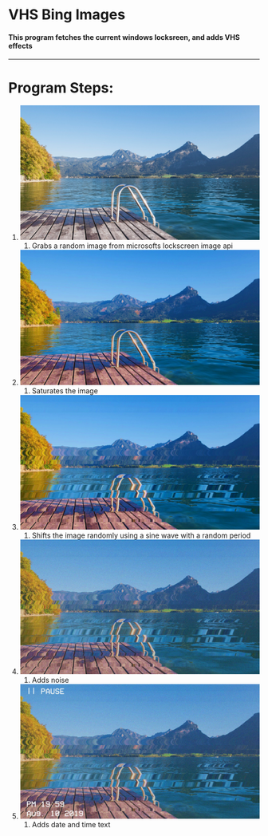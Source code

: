 # VHS Bing Images #
#### This program fetches the current windows locksreen, and adds VHS effects
---
# Program Steps: 
1. ![alt-text](https://github.com/Ragex04/VHS_BingImages/blob/master/.ReadmeImages/start.jpg "Step 1")
   1. Grabs a random image from microsofts lockscreen image api
2. ![alt-text](https://github.com/Ragex04/VHS_BingImages/blob/master/.ReadmeImages/saturated.jpg "Step 2")
   1. Saturates the image
3. ![alt-text](https://github.com/Ragex04/VHS_BingImages/blob/master/.ReadmeImages/shifted.jpg "Step 3")
   1. Shifts the image randomly using a sine wave with a random period
4. ![alt-text](https://github.com/Ragex04/VHS_BingImages/blob/master/.ReadmeImages/noisy.jpg "Step 4")
   1. Adds noise
5. ![alt-text](https://github.com/Ragex04/VHS_BingImages/blob/master/.ReadmeImages/final.jpg "Step 5")
   1. Adds date and time text

